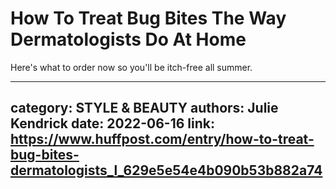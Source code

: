 # How To Treat Bug Bites The Way Dermatologists Do At Home

Here's what to order now so you'll be itch-free all summer.

---
category: STYLE & BEAUTY
authors: Julie Kendrick
date: 2022-06-16
link: https://www.huffpost.com/entry/how-to-treat-bug-bites-dermatologists_l_629e5e54e4b090b53b882a74
---
